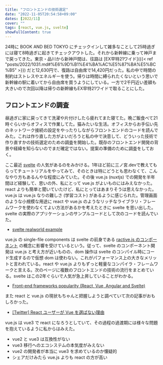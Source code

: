 ```yaml
---
title: "フロントエンドの技術選定"
date: "2022-11-05T20:54:58+09:00"
dates: [2022/11]
cover: ""
tags: [react, vue.js, svelte]
showFullContent: true
---
```


24時に BOOK AND BED TOKYO にチェックインして雑多なことして25時過ぎには寝て8時過ぎに起きてチェックアウトした。それから新幹線に乗って神戸まで戻ってきた。東京・品川から新神戸間は、往路は [EX早特21ワイド]({{< ref "posts/2022/1031.md#%E6%9D%B1%E4%BA%AC%E5%87%BA%E5%BC%B5" >}}) だと12,630円で、復路は自由席で14,420円だった。私の中で時間の制約はストレスやエネルギーを使う。帰りは時間に縛られたくないという思いで新幹線の駅に着いてから自由席を買うようにしている。一方で2千円近い差額も大きいので次回以降は帰りの新幹線もEX早特21ワイドで取ることにした。

## フロントエンドの調査

昼過ぎに家に戻ってきて洗濯や片付けしたら疲れてまた寝てた。晩ご飯食べて21時ぐらいからオフィスで作業してた。猫みたいな生活。オフィスからお手伝い先のネットワーク接続の設定をやったりしながらフロントエンドのコードを読んでみた。これは作り直した方がよいだろうと私の中で決意して、どういった技術で作り直すかの技術選定のための調査を開始した。既存のフロントエンド開発の背景や経緯を知らないのでまだ確定ではない。提案の準備のために調査をしておく。

ここ最近 [svelte](https://svelte.dev/) の人気があるのをみかける。1年ほど前に三ノ宮.devで教えてもらってチュートリアルをやってみて、そのときは特にどうとも思わなくて、こんなやり方もあるんやな程度にみていた。その後 vue.js (nuxtjs) での開発を半年間ほど経験して、思いの外、私にとって vue.js がよいものにはみえなかった。react よりも簡単と聞いていたけど、私にとってはあまりそうは思えなかった。vue.js は vue.js なりの難しさ (学習コスト) があるように感じられた。管理画面のような小規模な用途に react や vue.js のようなリッチなライブラリ・フレームワークを使わなくてよい方法があるかを考えたときに svelte を思い出した。svelte の実際のアプリケーションのサンプルコードとして次のコードを読んでいた。

* [svelte realworld example](https://github.com/sveltejs/realworld)

vue.js の single-file components は svelte の前身である [ractive.js のコンポーネント](https://github.com/ractivejs/component-spec) の概念に影響を受けているという。従って、svelte のコンポーネント開発は vue.js と考え方が近いものの、dom 操作は svelte のコンパイル時にコード生成するので仮想 dom は使わない。これがパフォーマンス上の大きなメリットと言われている。react や vue.js よりもずっと軽量なコンパイラ・フレームワークと言える。次のページに複数のフロントエンドの技術の流行をまとめている。svelte はこの2年ぐらいで人気が急上昇していることがわかる。

* [Front-end frameworks popularity (React, Vue, Angular and Svelte)](https://gist.github.com/tkrotoff/b1caa4c3a185629299ec234d2314e190)

また react と vue.js の現状もちゃんと把握しようと調べていて次の記事がおもしろかった。

* [[Twitter] React ユーザーが Vue を選ばない理由](https://zenn.dev/sa2knight/articles/why_react_folks_dont_choose_vue)

vue.js は vue3 で react になろうとしていて、その過程の過渡期には様々な問題を抱えているように私からはみえた。

* vue2 と vue3 は互換性がない
* vue3 移行へのエコシステムの本気度がみえない
* vue2 の開発者が本当に vue3 を求めているのか懐疑的
* シェアだけみたら vue.js よりも react の方が高い
